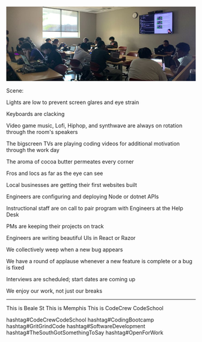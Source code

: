 ![AfroCyberPunk](../../../../Imgs/DJ/tsgsts.jpg)

Scene:

Lights are low to prevent screen glares and eye strain

Keyboards are clacking

Video game music, Lofi, Hiphop, and synthwave are always on rotation through the room's speakers

The bigscreen TVs are playing coding videos for additional motivation through the work day

The aroma of cocoa butter permeates every corner

Fros and locs as far as the eye can see

Local businesses are getting their first websites built

Engineers are configuring and deploying Node or dotnet APIs

Instructional staff are on call to pair program with Engineers at the Help Desk

PMs are keeping their projects on track

Engineers are writing beautiful UIs in React or Razor

We collectively weep when a new bug appears

We have a round of applause whenever a new feature is complete or a bug is fixed

Interviews are scheduled; start dates are coming up

We enjoy our work, not just our breaks

----------------------------------------------


This is Beale St
This is Memphis
This is CodeCrew CodeSchool

hashtag#CodeCrewCodeSchool hashtag#CodingBootcamp hashtag#GritGrindCode hashtag#SoftwareDevelopment hashtag#TheSouthGotSomethingToSay hashtag#OpenForWork